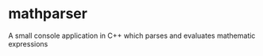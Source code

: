 mathparser
==========

A small console application in C++ which parses and evaluates mathematic expressions
